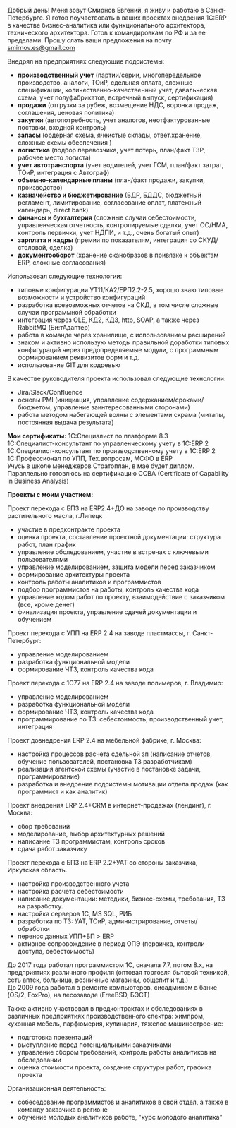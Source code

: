 Добрый день!
Меня зовут Смирнов Евгений, я живу и работаю в Санкт-Петербурге. 
Я готов поучаствовать в ваших проектах внедрения 1С:ERP в качестве бизнес-аналитика или функционального архитектора, технического архитектора. Готов к командировкам по РФ и за ее пределами.
Прошу слать ваши предложения на почту [smirnov.es@gmail.com](smirnov.es@gmail.com)

Внедрял на предприятиях следующие подсистемы:
- **производственный учет** (партии/серии, многопередельное производство, аналоги, ТОиР, сдельная оплата, сложные спецификации, количественно-качественный учет, давальческая схема, учет полуфабрикатов, встречный выпуск, сертификация)
- **продажи** (отгрузки за рубеж, возмещение НДС, воронка продаж, соглашения, ценовая политика)
- **закупки** (автопотребность, учет аналогов, неотфактурованные поставки, входной контроль)
- **запасы** (ордерная схема, ячеистые склады, ответ.хранение, сложные схемы обеспечения )
- **логистика** (подбор перевозчика, учет потерь, план/факт ТЗР, рабочее место логиста)
- **учет автотранспорта** (учет водителей, учет ГСМ, план/факт затрат, ТОиР, интеграция с Автограф)
- **объемно-календарные планы** (план/факт продажи, закупки, производство)
- **казначейство и бюджетирование**  (БДР, БДДС, бюджетный регламент, лимитирование, согласование оплат, платежный календарь, direct bank)
- **финансы и бухгалтерия** (сложные случаи себестоимости, управленческая отчетность, контролируемые сделки, учет ОС/НМА, контроль первички, учет НДПИ,  и т.д., очень богатый опыт)
- **зарплата и кадры** (премии по показателям, интеграция со СКУД/столовой, сделка)
-  **документооборот** (хранение сканобразов в привязке к объектам ERP, сложные согласования)

Использовал следующие технологии:
 - типовые конфигурации УТ11/КА2/ЕРП2.2-2.5, хорошо знаю типовые возможности и устройство конфигураций
 - разработка всевозможных отчетов на СКД, в том числе сложные случаи программной обработки
 - интеграция через OLE, КД2, КД3, http, SOAP, а также через RabbitMQ (Би:тАдаптер)
 - работа в команде через хранилище, с использованием расширений
 - знаком и активно использую методы правильной доработки типовых конфигураций через предопределяемые модули, с программным формированием реквизитов форм и т.д.
 - использование GIT для кодревью

В качестве руководителя проекта использовал следующие технологии:
- Jira/Slack/Confluence
- основы PMI (инициация, управление содержанием/сроками/бюджетом, управление заинтересованными сторонами)
- работа методом набегающей волны с элементами скрама (митапы, постоянная выдача результата)


**Мои сертификаты:**
1С:Специалист по платформе 8.3  
1С:Специалист-консультант по управленческому учету в 1С:ERP 2  
1С:Специалист-консультант по производственному учету в 1С:ERP 2  
1С:Профессионал по УПП, Тех.вопросам, МСФО в ERP  
Учусь в школе менеджеров Стратоплан, в мае будет диплом. Параллельно готовлюсь на сертификацию CCBA (Certificate of Capability in Business Analysis)

**Проекты с моим участием:**

Проект перехода с БП3 на ERP2.4+ДО на заводе по производству растительного масла, г.Липецк  
- участие в предконтракте проекта
- оценка проекта, составление проектной документации: структура работ, план график  
- управление обследованием, участие в встречах с ключевыми пользователями  
- управление моделированием, защита модели перед заказчиком  
- формирование архитектуры проекта  
- контроль работы аналитиков и программистов  
- подбор программистов на работы, контроль качества кода  
- управление ходом работ по проекту, взаимодействие с заказчиком (все, кроме денег)  
- финализация проекта, управление сдачей документации и обучением

Проект перехода с УПП на ERP 2.4 на заводе пластмассы, г. Санкт-Петербург:  
- управление моделированием  
- разработка функциональной модели  
- формирование ЧТЗ, контроль качества кода  
  
Проект перехода с 1С77 на ERP 2.4 на заводе полимеров, г. Владимир:  
- управление моделированием  
- разработка функциональной модели  
- формирование ЧТЗ, контроль качества кода  
- программирование по ТЗ: себестоимость, производственный учет, интеграция

Проект довнедрения ERP 2.4 на мебельной фабрике, г. Москва:  
- настройка процессов расчета сдельной зп (написание отчетов, обучение пользователей, постановка ТЗ разработчикам)  
- реализация агентской схемы (участие в постановке задачи, программирование)  
- разработка и внедрение подсистемы мотивации отдела продаж (как программист и как аналитик)  
  
Проект внедрения ERP 2.4+CRM в интернет-продажах (лендинг), г. Москва:  
- сбор требований  
- моделирование, выбор архитектурных решений  
- написание ТЗ программистам, контроль сроков  
- сдача работ заказчику

Проект перехода с БП3 на ERP 2.2+УАТ со стороны заказчика, Иркутская область.  
- настройка производственного учета  
- настройка расчета себестоимости  
- написание документации: методики, бизнес-схемы, требования, ТЗ на разработку.  
- настройка серверов 1С, MS SQL, РИБ  
- разработка по ТЗ: УАТ, ТОиР, администрирование, отчеты/обработки  
- перенос данных УПП+БП > ERP  
- активное сопровождение в период ОПЭ (первичка, контроли доступа, себестоимость)

До 2017 года работал программистом 1С, сначала 7.7, потом 8.х, на предприятиях различного профиля (оптовая торговля бытовой техникой, сеть аптек, больница, розничные магазины, общепит и т.д.)  
До 2009 года работал в ремонте компьютеров, сисадмином в банке (OS/2, FoxPro), на лесозаводе (FreeBSD, БЭСТ)

Также активно участвовал в предконтрактах и обследованиях в различных предприятиях производственного спектра: химпром, кухонная мебель, парфюмерия, кулинария, тяжелое машиностроение:  
- подготовка презентаций  
- выступление перед потенциальными заказчиками  
- управление сбором требований, контроль работы аналитиков на обследовании  
- оценка стоимости проекта, создание структуры работ, графика проекта  
  
Организационная деятельность:  
- собеседование программистов и аналитиков в свой отдел, а также в команду заказчика в регионе  
- обучение молодых аналитиков работе, "курс молодого аналитика"



